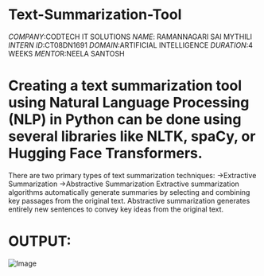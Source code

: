 # Text-Summarization-Tool
*COMPANY*:CODTECH IT SOLUTIONS
*NAME*: RAMANNAGARI SAI MYTHILI
*INTERN ID*:CT08DN1691
*DOMAIN*:ARTIFICIAL INTELLIGENCE
*DURATION*:4 WEEKS
*MENTO*R:NEELA SANTOSH
# Creating a text summarization tool using Natural Language Processing (NLP) in Python can be done using several libraries like NLTK, spaCy, or Hugging Face Transformers.
There are two primary types of text summarization techniques:
->Extractive Summarization
->Abstractive Summarization
Extractive summarization algorithms automatically generate summaries by selecting and combining key passages from the original text.
Abstractive summarization generates entirely new sentences to convey key ideas from the original text. 
# OUTPUT:
![Image](https://github.com/user-attachments/assets/f395fa0e-05f8-4652-b991-11ca7bb06df6)



